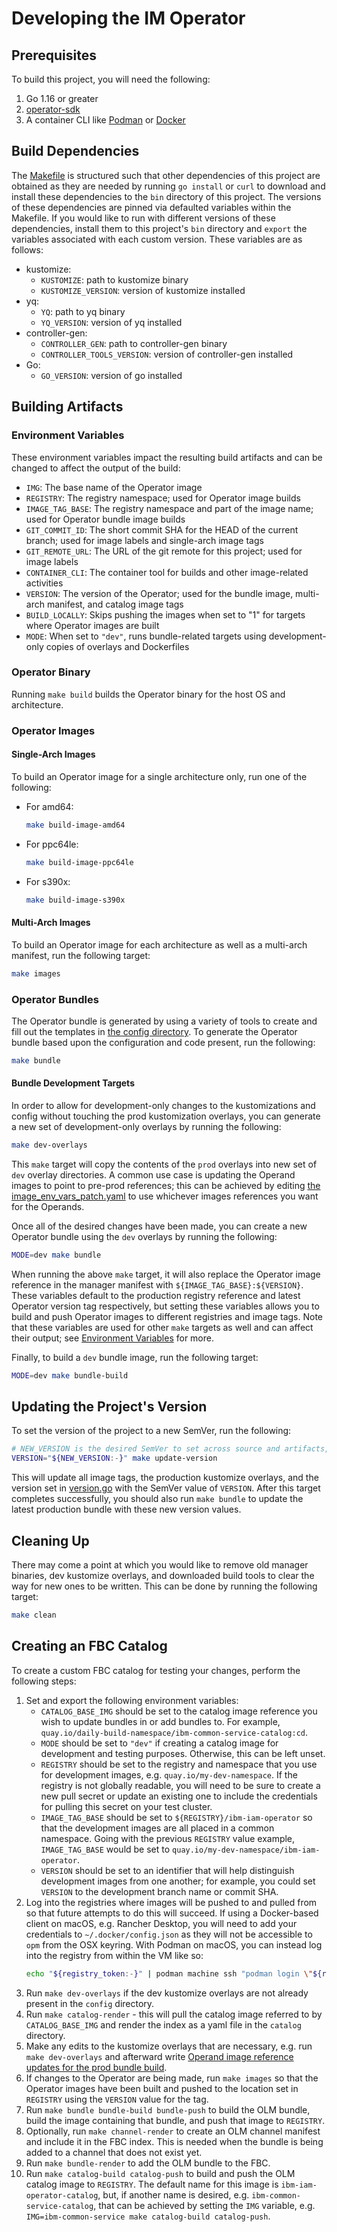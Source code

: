 # Developing the IM Operator

## Prerequisites

To build this project, you will need the following:

1. Go 1.16 or greater
1. [operator-sdk](https://sdk.operatorframework.io/docs/installation/)
1. A container CLI like [Podman](https://podman.io/docs/installation) or [Docker](https://docs.docker.com/manuals/)


## Build Dependencies

The [Makefile](./Makefile) is structured such that other dependencies of this project are obtained as they are needed by
running `go install` or `curl` to download and install these dependencies to the `bin` directory of this project. The
versions of these dependencies are pinned via defaulted variables within the Makefile. If you would like to run with
different versions of these dependencies, install them to this project's `bin` directory and `export` the variables
associated with each custom version. These variables are as follows:

- kustomize:
  - `KUSTOMIZE`: path to kustomize binary
  - `KUSTOMIZE_VERSION`: version of kustomize installed
- yq:
  - `YQ`: path to yq binary
  - `YQ_VERSION`: version of yq installed
- controller-gen:
  - `CONTROLLER_GEN`: path to controller-gen binary
  - `CONTROLLER_TOOLS_VERSION`: version of controller-gen installed
- Go:
  - `GO_VERSION`: version of go installed

## Building Artifacts

### Environment Variables

These environment variables impact the resulting build artifacts and can be changed to affect the output of the build:

- `IMG`: The base name of the Operator image
- `REGISTRY`: The registry namespace; used for Operator image builds
- `IMAGE_TAG_BASE`: The registry namespace and part of the image name; used for
  Operator bundle image builds
- `GIT_COMMIT_ID`: The short commit SHA for the HEAD of the current branch; used
  for image labels and single-arch image tags 
- `GIT_REMOTE_URL`: The URL of the git remote for this project; used for image labels
- `CONTAINER_CLI`: The container tool for builds and other image-related activities
- `VERSION`: The version of the Operator; used for the bundle image, multi-arch
  manifest, and catalog image tags
- `BUILD_LOCALLY`: Skips pushing the images when set to "1" for targets where
  Operator images are built
- `MODE`: When set to `"dev"`, runs bundle-related targets using
  development-only copies of overlays and Dockerfiles

### Operator Binary

Running `make build` builds the Operator binary for the host OS and architecture.

### Operator Images

#### Single-Arch Images

To build an Operator image for a single architecture only, run one of the following:

* For amd64:

    ```sh
    make build-image-amd64
    ```

* For ppc64le:

    ```sh
    make build-image-ppc64le
    ```

* For s390x:

    ```sh
    make build-image-s390x
    ```

#### Multi-Arch Images

To build an Operator image for each architecture as well as a multi-arch manifest, run the following target:

```sh
make images
```

### Operator Bundles

The Operator bundle is generated by using a variety of tools to create and fill
out the templates in [the config directory](./config). To generate the Operator
bundle based upon the configuration and code present, run the following:

```sh
make bundle
```

#### Bundle Development Targets

In order to allow for development-only changes to the kustomizations and config
without touching the prod kustomization overlays, you can generate a new set of
development-only overlays by running the following:

```sh
make dev-overlays
```

This `make` target will copy the contents of the `prod` overlays into new set of
`dev` overlay directories. A common use case is updating the Operand images to
point to pre-prod references; this can be achieved by editing 
[the image_env_vars_patch.yaml](./config/manager/overlays/dev/image_env_vars_patch.yaml)
to use whichever images references you want for the Operands.

Once all of the desired changes have been made, you can create a new Operator
bundle using the `dev` overlays by running the following:

```sh
MODE=dev make bundle
```

When running the above `make` target, it will also replace the Operator image
reference in the manager manifest with `${IMAGE_TAG_BASE}:${VERSION}`. These
variables default to the production registry reference and latest Operator
version tag respectively, but setting these variables allows you to build and
push Operator images to different registries and image tags. Note that these
variables are used for other `make` targets as well and can affect their output;
see [Environment Variables](#environment-variables) for more.

Finally, to build a `dev` bundle image, run the following target:

```sh
MODE=dev make bundle-build
```

## Updating the Project's Version

To set the version of the project to a new SemVer, run the following:

```sh
# NEW_VERSION is the desired SemVer to set across source and artifacts, e.g. 4.5.13
VERSION="${NEW_VERSION:-}" make update-version
```

This will update all image tags, the production kustomize overlays, and the
version set in [version.go](./version/version.go) with the SemVer value of
`VERSION`.  After this target completes successfully, you should also run 
`make bundle` to update the latest production bundle with these new version
values.

## Cleaning Up

There may come a point at which you would like to remove old manager binaries,
dev kustomize overlays, and downloaded build tools to clear the way for new ones
to be written. This can be done by running the following target:

```sh
make clean
```

## Creating an FBC Catalog

To create a custom FBC catalog for testing your changes, perform the following steps:

1. Set and export the following environment variables:
    * `CATALOG_BASE_IMG` should be set to the catalog image reference you wish
      to update bundles in or add bundles to. For example,
      `quay.io/daily-build-namespace/ibm-common-service-catalog:cd`.
    * `MODE` should be set to `"dev"` if creating a catalog image for
      development and testing purposes. Otherwise, this can be left unset.
    * `REGISTRY` should be set to the registry and namespace that you use for
      development images, e.g. `quay.io/my-dev-namespace`. If the registry is
      not globally readable, you will need to be sure to create a new pull
      secret or update an existing one to include the credentials for pulling
      this secret on your test cluster.
    * `IMAGE_TAG_BASE` should be set to `${REGISTRY}/ibm-iam-operator` so that
      the development images are all placed in a common namespace. Going with
      the previous `REGISTRY` value example, `IMAGE_TAG_BASE` would be set to
      `quay.io/my-dev-namespace/ibm-iam-operator`.
    * `VERSION` should be set to an identifier that will help distinguish
      development images from one another; for example, you could set `VERSION`
      to the development branch name or commit SHA.
1. Log into the registries where images will be pushed to and pulled from so
  that future attempts to do this will succeed. If using a Docker-based client
  on macOS, e.g. Rancher Desktop, you will need to add your credentials to
  `~/.docker/config.json` as they will not be accessible to `opm` from the OSX
  keyring. With Podman on macOS, you can instead log into the registry from within the VM like so:
    ```sh
    echo "${registry_token:-}" | podman machine ssh "podman login \"${registry}\" -u \"${registry_user}\" --password-stdin"
    ```
1. Run `make dev-overlays` if the dev kustomize overlays are not already present
  in the `config` directory.
1. Run `make catalog-render` - this will pull the catalog image referred to by
  `CATALOG_BASE_IMG` and render the index as a yaml file in the `catalog`
  directory.
1. Make any edits to the kustomize overlays that are necessary, e.g. run
  `make dev-overlays` and afterward write [Operand image reference updates for the
  prod bundle build](./config/manager/overlays/dev/image_env_vars_patch.yaml). 
1. If changes to the Operator are being made, run `make images` so that the
  Operator images have been built and pushed to the location set in `REGISTRY`
  using the `VERSION` value for the tag.
1. Run `make bundle bundle-build bundle-push` to build the OLM bundle, build the
  image containing that bundle, and push that image to `REGISTRY`.
1. Optionally, run `make channel-render` to create an OLM channel manifest and
  include it in the FBC index. This is needed when the bundle is being added to a channel that does not exist yet.
1. Run `make bundle-render` to add the OLM bundle to the FBC.
1. Run `make catalog-build catalog-push` to build and push the OLM catalog image
  to `REGISTRY`. The default name for this image is `ibm-iam-operator-catalog`,
  but, if another name is desired, e.g. `ibm-common-service-catalog`, that can be
  achieved by setting the `IMG` variable, e.g. 
  `IMG=ibm-common-service make catalog-build catalog-push`.
